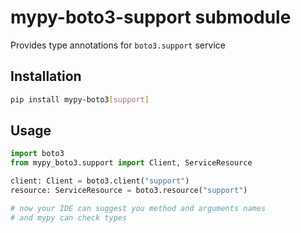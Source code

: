 # mypy-boto3-support submodule

Provides type annotations for `boto3.support` service

## Installation

```bash
pip install mypy-boto3[support]
```

## Usage

```python
import boto3
from mypy_boto3.support import Client, ServiceResource

client: Client = boto3.client("support")
resource: ServiceResource = boto3.resource("support")

# now your IDE can suggest you method and arguments names
# and mypy can check types
```


